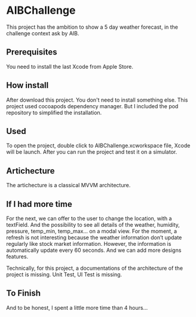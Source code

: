 # AIBChallenge

This project has the ambition to show a 5 day weather forecast, in the challenge context ask by AIB.

## Prerequisites
You need to install the last Xcode from Apple Store.

## How install
After download this project. You don't need to install something else.
This project used cocoapods dependency manager.
But I included the pod repository to simplified the installation.

## Used
To open the project, double click to AIBChallenge.xcworkspace file, Xcode will be launch.
After you can run the project and test it on a simulator.

## Artichecture
The artichecture is a classical MVVM architecture.

## If I had more time
For the next, we can offer to the user to change the location, with a textField. And the possibility to see all details of the weather, humidity, pressure, temp_min, temp_max... on a modal view.
For the moment, a refresh is not interesting because the weather information don’t update regularly like stock market information. However, the information is automatically update every 60 seconds.
And we can add more designs features.

Technically, for this project, a documentations of the architecture of the project is missing. Unit Test, UI Test is missing. 

## To Finish
And to be honest, I spent a little more time than 4 hours...
